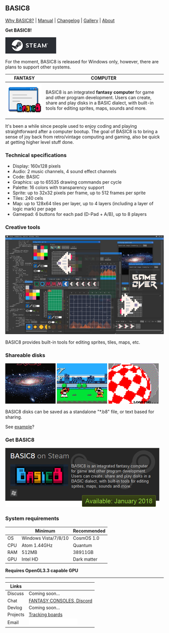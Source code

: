 <head>
<link rel="shortcut icon" type="image/x-icon" href="favicon.ico">
</head>

## BASIC8

[Why BASIC8?](https://paladin-t.github.io/b8/pages/why) | [Manual](https://paladin-t.github.io/b8/docs/manual) | [Changelog](https://paladin-t.github.io/b8/docs/changelog) |
[Gallery](https://paladin-t.github.io/b8/pages/gallery) |
[About](https://paladin-t.github.io/b8/pages/about)

**Get BASIC8!**

[![BASIC8 on Steam](pages/imgs/steam.png)](#get-basic8)

For the moment, BASIC8 is released for Windows only, however, there are plans to support other systems.

| FANTASY | COMPUTER |
|----|----|
| <img src="pages/imgs/app.png" width="256"> | BASIC8 is an integrated **fantasy computer** for game and other program development. Users can create, share and play disks in a BASIC dialect, with built-in tools for editing sprites, maps, sounds and more. |

It's been a while since people used to enjoy coding and playing straightforward after a computer bootup. The goal of BASIC8 is to bring a sense of joy back from retro/vintage computing and gaming, also be quick at getting higher level stuff done.

### Technical specifications

* Display: 160x128 pixels
* Audio: 2 music channels, 4 sound effect channels
* Code: BASIC
* Graphics: up to 65535 drawing commands per cycle
* Palette: 16 colors with transparency support
* Sprite: up to 32x32 pixels per frame, up to 512 frames per sprite
* Tiles: 240 cels
* Map: up to 128x64 tiles per layer, up to 4 layers (including a layer of logic mark) per page
* Gamepad: 6 buttons for each pad (D-Pad + A/B), up to 8 players

### Creative tools

![](pages/imgs/tools.png)

BASIC8 provides built-in tools for editing sprites, tiles, maps, etc.

### Shareable disks

![](pages/imgs/cosmos_saga.gif) ![](pages/imgs/infinity_fighter.gif) ![](pages/imgs/boing_ball.gif)

BASIC8 disks can be saved as a standalone "*.b8" file, or text based for sharing.

See [example](https://paladin-t.github.io/b8/examples/Cosmos%20Saga/)?

### Get BASIC8

[![BASIC8 on Steam](pages/imgs/on_steam.png)](http://store.steampowered.com/app/767240/BASIC8/)

### System requirements

| | Minimum | Recommended |
|----|----|----|
| OS | Windows Vista/7/8/10 | CosmOS 1.0 |
| CPU | Atom 1.44GHz | Quantum |
| RAM | 512MB | 38911GB |
| GPU | Intel HD | Dark matter |

**Requires OpenGL3.3 capable GPU**

<hr>

| Links | |
|----|----|
| Discuss | Coming soon... |
| Chat | [FANTASY CONSOLES, Discord](https://discord.gg/phR38jm) |
| Devlog | Coming soon... |
| Projects | [Tracking boards](https://github.com/paladin-t/b8/projects) |
| Email | ![](pages/imgs/mailto.png) |
